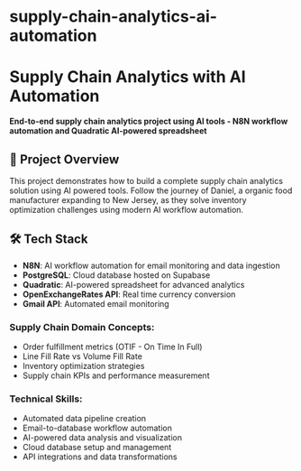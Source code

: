 # supply-chain-analytics-ai-automation

# Supply Chain Analytics with AI Automation

**End-to-end supply chain analytics project using AI tools - N8N workflow automation and Quadratic AI-powered spreadsheet**

## 🎯 Project Overview

This project demonstrates how to build a complete supply chain analytics solution using AI powered tools. Follow the journey of Daniel, a organic food manufacturer expanding to New Jersey, as they solve inventory optimization challenges using modern AI workflow automation.

## 🛠️ Tech Stack

- **N8N**: AI workflow automation for email monitoring and data ingestion
- **PostgreSQL**: Cloud database hosted on Supabase
- **Quadratic**: AI-powered spreadsheet for advanced analytics
- **OpenExchangeRates API**: Real time currency conversion
- **Gmail API**: Automated email monitoring

### Supply Chain Domain Concepts:
- Order fulfillment metrics (OTIF - On Time In Full)
- Line Fill Rate vs Volume Fill Rate
- Inventory optimization strategies
- Supply chain KPIs and performance measurement

### Technical Skills:
- Automated data pipeline creation
- Email-to-database workflow automation
- AI-powered data analysis and visualization
- Cloud database setup and management
- API integrations and data transformations


